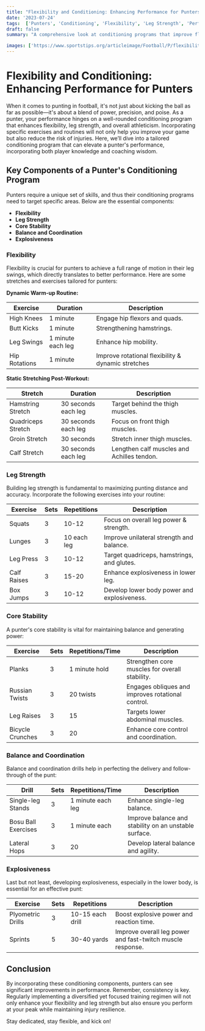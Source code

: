```yaml
---
title: "Flexibility and Conditioning: Enhancing Performance for Punters"
date: '2023-07-24'
tags:  ['Punters', 'Conditioning', 'Flexibility', 'Leg Strength', 'Performance', 'NFL', 'Football', 'Training Programs']
draft: false
summary: "A comprehensive look at conditioning programs that improve flexibility, leg strength, and overall performance for punters, blending player knowledge and coaching wisdom."

images: ['https://www.sportstips.org/articleimage/Football/P/flexibility_and_conditioning_enhancing_performance_for_punters.webp']
---
```


# Flexibility and Conditioning: Enhancing Performance for Punters

When it comes to punting in football, it's not just about kicking the ball as far as possible—it's about a blend of power, precision, and poise. As a punter, your performance hinges on a well-rounded conditioning program that enhances flexibility, leg strength, and overall athleticism. Incorporating specific exercises and routines will not only help you improve your game but also reduce the risk of injuries. Here, we’ll dive into a tailored conditioning program that can elevate a punter's performance, incorporating both player knowledge and coaching wisdom.

## Key Components of a Punter's Conditioning Program

Punters require a unique set of skills, and thus their conditioning programs need to target specific areas. Below are the essential components:

- **Flexibility**
- **Leg Strength**
- **Core Stability**
- **Balance and Coordination**
- **Explosiveness**

### Flexibility

Flexibility is crucial for punters to achieve a full range of motion in their leg swings, which directly translates to better performance. Here are some stretches and exercises tailored for punters:

**Dynamic Warm-up Routine:**

| Exercise             | Duration        | Description                                              |
|----------------------|-----------------|----------------------------------------------------------|
| High Knees           | 1 minute        | Engage hip flexors and quads.                            |
| Butt Kicks           | 1 minute        | Strengthening hamstrings.                                |
| Leg Swings           | 1 minute each leg| Enhance hip mobility.                                    |
| Hip Rotations        | 1 minute        | Improve rotational flexibility & dynamic stretches        |

**Static Stretching Post-Workout:**

| Stretch              | Duration        | Description                                              |
|----------------------|-----------------|----------------------------------------------------------|
| Hamstring Stretch    | 30 seconds each leg | Target behind the thigh muscles.                         |
| Quadriceps Stretch   | 30 seconds each leg | Focus on front thigh muscles.                           |
| Groin Stretch        | 30 seconds      | Stretch inner thigh muscles.                             |
| Calf Stretch         | 30 seconds each leg | Lengthen calf muscles and Achilles tendon.              |

### Leg Strength

Building leg strength is fundamental to maximizing punting distance and accuracy. Incorporate the following exercises into your routine:

| Exercise             | Sets             | Repetitions        | Description                                               |
|----------------------|------------------|--------------------|-----------------------------------------------------------|
| Squats               | 3                | 10-12              | Focus on overall leg power & strength.                    |
| Lunges               | 3                | 10 each leg        | Improve unilateral strength and balance.                  |
| Leg Press            | 3                | 10-12              | Target quadriceps, hamstrings, and glutes.                |
| Calf Raises          | 3                | 15-20              | Enhance explosiveness in lower leg.                       |
| Box Jumps            | 3                | 10-12              | Develop lower body power and explosiveness.               |

### Core Stability

A punter's core stability is vital for maintaining balance and generating power:

| Exercise             | Sets             | Repetitions/Time   | Description                                               |
|----------------------|------------------|--------------------|-----------------------------------------------------------|
| Planks               | 3                | 1 minute hold      | Strengthen core muscles for overall stability.            |
| Russian Twists       | 3                | 20 twists          | Engages obliques and improves rotational control.         |
| Leg Raises           | 3                | 15                 | Targets lower abdominal muscles.                          |
| Bicycle Crunches     | 3                | 20                 | Enhance core control and coordination.                    |

### Balance and Coordination

Balance and coordination drills help in perfecting the delivery and follow-through of the punt:

| Drill                | Sets             | Repetitions/Time   | Description                                               |
|----------------------|------------------|--------------------|-----------------------------------------------------------|
| Single-leg Stands    | 3                | 1 minute each leg  | Enhance single-leg balance.                               |
| Bosu Ball Exercises  | 3                | 1 minute each      | Improve balance and stability on an unstable surface.     |
| Lateral Hops         | 3                | 20                 | Develop lateral balance and agility.                      |

### Explosiveness

Last but not least, developing explosiveness, especially in the lower body, is essential for an effective punt:

| Exercise             | Sets             | Repetitions        | Description                                               |
|----------------------|------------------|--------------------|-----------------------------------------------------------|
| Plyometric Drills    | 3                | 10-15 each drill   | Boost explosive power and reaction time.                  |
| Sprints              | 5                | 30-40 yards        | Improve overall leg power and fast-twitch muscle response.|

## Conclusion

By incorporating these conditioning components, punters can see significant improvements in performance. Remember, consistency is key. Regularly implementing a diversified yet focused training regimen will not only enhance your flexibility and leg strength but also ensure you perform at your peak while maintaining injury resilience. 

Stay dedicated, stay flexible, and kick on!
```
